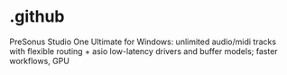 # .github
PreSonus Studio One Ultimate for Windows: unlimited audio/midi tracks with flexible routing + asio low-latency drivers and buffer models; faster workflows, GPU
